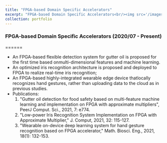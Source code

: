 ```yaml
---
title: "FPGA-based Domain Specific Accelerators"
excerpt: "FPGA-based Domain Specific Accelerators<br/><img src='/images/DSA.jpg'>"
collection: portfolio
---
```


### FPGA-based Domain Specific Accelerators (2020/07 - Present)
======

  * An FPGA-based flexible detection system for gutter oil is proposed for the first time based onmulti-dimensional features and machine learning.
  * An optimized iris recognition architecture is proposed and deployed to FPGA to realize real-time iris recognition; 
  * An FPGA-based highly-integrated wearable edge device thatlocally recognizes hand gestures, rather than uploading data to the cloud as in previous studies.
  * Publications:
    1. "Gutter oil detection for food safety based on multi-feature machine learning and implementation on FPGA with approximate multipliers", PeerJ Comput. Sci., 2021, 7: e774.
    2. "Low-power Iris Recognition System Implementation on FPGA with Approximate Multiplier," J. Comput, 2021, 32: 115-127.
    3. "Wearable on-device deep learning system for hand gesture recognition based on FPGA accelerator," Math. Biosci. Eng., 2021, 18(1): 132-153.
